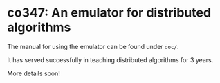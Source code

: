 # co347: An emulator for distributed algorithms

The manual for using the emulator can be found under `doc/`. 

It has served successfully in teaching 
distributed algorithms for 3 years. 

More details soon!

